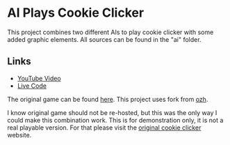 # AI Plays Cookie Clicker

This project combines two different AIs to play cookie clicker with some added graphic elements. All sources can be found in the "ai" folder.

## Links
 - [YouTube Video](https://youtu.be/NdJI9k5WRao)
 - [Live Code](https://ernestmarcinko.com/aicookieclicker/)


The original game can be found [here](http://orteil.dashnet.org/cookieclicker/). This project uses fork from [ozh](https://github.com/ozh/cookieclicker).

I know original game should not be re-hosted, but this was the only way I could make this combination work. This is for demonstration only, it is not a real playable version. For that please visit the [original cookie clicker](http://orteil.dashnet.org/cookieclicker/) website.